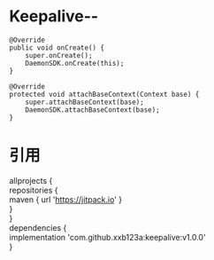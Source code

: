 # Keepalive--
    @Override
    public void onCreate() {
        super.onCreate();
        DaemonSDK.onCreate(this);
    }

    @Override
    protected void attachBaseContext(Context base) {
        super.attachBaseContext(base);
        DaemonSDK.attachBaseContext(base);
    }
# 引用
allprojects {  
		repositories {  
			maven { url 'https://jitpack.io' }  
		}  
}    
dependencies {  
    implementation 'com.github.xxb123a:keepalive:v1.0.0'   
}
